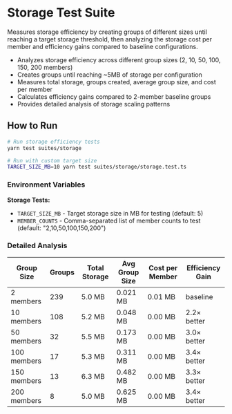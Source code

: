 # Storage Test Suite

Measures storage efficiency by creating groups of different sizes until reaching a target storage threshold, then analyzing the storage cost per member and efficiency gains compared to baseline configurations.

- Analyzes storage efficiency across different group sizes (2, 10, 50, 100, 150, 200 members)
- Creates groups until reaching ~5MB of storage per configuration
- Measures total storage, groups created, average group size, and cost per member
- Calculates efficiency gains compared to 2-member baseline groups
- Provides detailed analysis of storage scaling patterns

## How to Run

```bash
# Run storage efficiency tests
yarn test suites/storage

# Run with custom target size
TARGET_SIZE_MB=10 yarn test suites/storage/storage.test.ts
```

### Environment Variables

**Storage Tests:**

- `TARGET_SIZE_MB` - Target storage size in MB for testing (default: 5)
- `MEMBER_COUNTS` - Comma-separated list of member counts to test (default: "2,10,50,100,150,200")

### Detailed Analysis

| Group Size  | Groups | Total Storage | Avg Group Size | Cost per Member | Efficiency Gain |
| ----------- | ------ | ------------- | -------------- | --------------- | --------------- |
| 2 members   | 239    | 5.0 MB        | 0.021 MB       | 0.01 MB         | baseline        |
| 10 members  | 108    | 5.2 MB        | 0.048 MB       | 0.00 MB         | 2.2× better     |
| 50 members  | 32     | 5.5 MB        | 0.173 MB       | 0.00 MB         | 3.0× better     |
| 100 members | 17     | 5.3 MB        | 0.311 MB       | 0.00 MB         | 3.4× better     |
| 150 members | 13     | 6.3 MB        | 0.482 MB       | 0.00 MB         | 3.3× better     |
| 200 members | 8      | 5.0 MB        | 0.625 MB       | 0.00 MB         | 3.4× better     |
